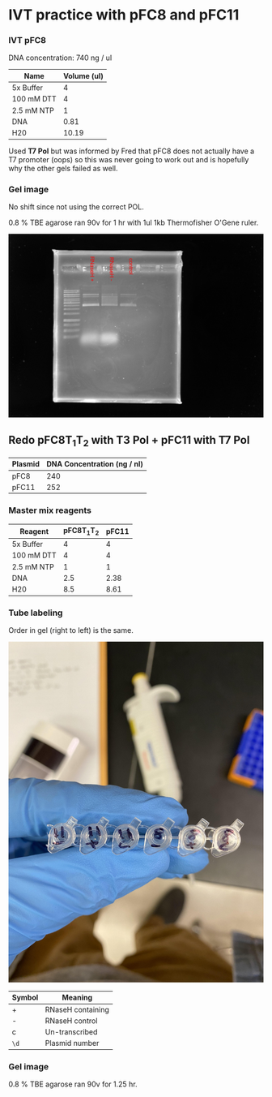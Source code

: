 # IVT practice with pFC8 and pFC11

### IVT pFC8

DNA concentration: 740 ng / ul

| Name       | Volume (ul) | 
| ---------- | ----------- |
| 5x Buffer  |       4     |
| 100 mM DTT |       4     |
|2.5 mM NTP  |       1     |
|   DNA      |     0.81    |
|   H20      |     10.19   |

Used **T7 Pol** but was informed by Fred that pFC8 does not actually
have a T7 promoter (oops) so this was never going to work out and is
hopefully why the other gels failed as well.

### Gel image

No shift since not using the correct POL.

0.8 % TBE agarose ran 90v for 1 hr with 1ul 1kb Thermofisher O'Gene ruler. 

![](images/temp_2021-05-05_12h26m07s_ivt_pfc8.png)

## Redo pFC8T<sub>1</sub>T<sub>2</sub> with T3 Pol + pFC11 with T7 Pol

| Plasmid | DNA Concentration (ng / nl) |
| ------- | --------------------------  |
|  pFC8   |            240              |
|  pFC11  |            252              |

### Master mix reagents

| Reagent |  pFC8T<sub>1</sub>T<sub>2</sub>  |  pFC11   |
| ---------  | ----------------------------- | -------- |
| 5x Buffer  |       4                       |    4     |
| 100 mM DTT |       4                       |    4     |
|2.5 mM NTP  |       1                       |    1     |
|   DNA      |     2.5                       |    2.38  |
|   H20      |     8.5                       |    8.61  |

### Tube labeling

Order in gel (right to left) is the same.

![](images/pFC8_pFC11_tubes.jpg)

| Symbol | Meaning             |
| -----  | ------------------  |
|   +    |   RNaseH containing |
|   -    | RNaseH control      |
|   c    |  Un-transcribed     |
|  `\d`  |   Plasmid number    |

### Gel image

0.8 % TBE agarose ran 90v for 1.25 hr. 